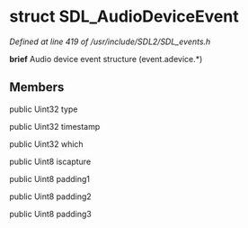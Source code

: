 # struct SDL_AudioDeviceEvent

*Defined at line 419 of /usr/include/SDL2/SDL_events.h*



**brief** Audio device event structure (event.adevice.*)



## Members

public Uint32 type

public Uint32 timestamp

public Uint32 which

public Uint8 iscapture

public Uint8 padding1

public Uint8 padding2

public Uint8 padding3



